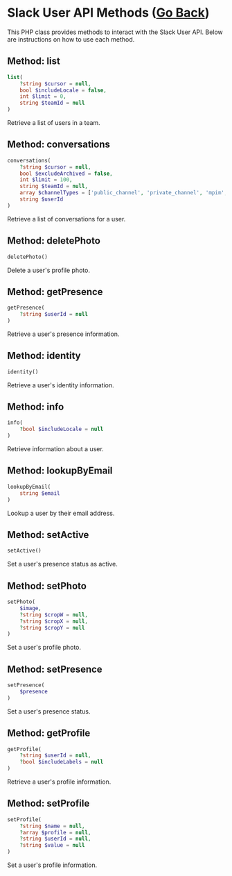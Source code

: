 # Slack User API Methods ([Go Back](../README.md))

This PHP class provides methods to interact with the Slack User API. Below are instructions on how to use each method.

## Method: list

```php
list(
    ?string $cursor = null,
    bool $includeLocale = false,
    int $limit = 0,
    string $teamId = null
)
```

Retrieve a list of users in a team.

## Method: conversations

```php
conversations(
    ?string $cursor = null,
    bool $excludeArchived = false,
    int $limit = 100,
    string $teamId = null,
    array $channelTypes = ['public_channel', 'private_channel', 'mpim', 'im'],
    string $userId
)
```

Retrieve a list of conversations for a user.

## Method: deletePhoto

```php
deletePhoto()
```

Delete a user's profile photo.

## Method: getPresence

```php
getPresence(
    ?string $userId = null
)
```

Retrieve a user's presence information.

## Method: identity

```php
identity()
```

Retrieve a user's identity information.

## Method: info

```php
info(
    ?bool $includeLocale = null
)
```

Retrieve information about a user.

## Method: lookupByEmail

```php
lookupByEmail(
    string $email
)
```

Lookup a user by their email address.

## Method: setActive

```php
setActive()
```

Set a user's presence status as active.

## Method: setPhoto

```php
setPhoto(
    $image,
    ?string $cropW = null,
    ?string $cropX = null,
    ?string $cropY = null
)
```

Set a user's profile photo.

## Method: setPresence

```php
setPresence(
    $presence
)
```

Set a user's presence status.

## Method: getProfile

```php
getProfile(
    ?string $userId = null,
    ?bool $includeLabels = null
)
```

Retrieve a user's profile information.

## Method: setProfile

```php
setProfile(
    ?string $name = null,
    ?array $profile = null,
    ?string $userId = null,
    ?string $value = null
)
```

Set a user's profile information.


